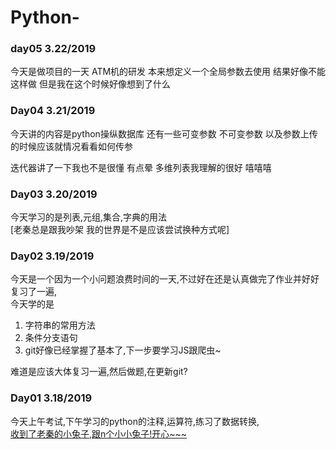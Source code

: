 # Python-
### day05 3.22/2019
今天是做项目的一天  ATM机的研发  本来想定义一个全局参数去使用 结果好像不能这样做 但是我在这个时候好像想到了什么



### Day04 3.21/2019
今天讲的内容是python操纵数据库 还有一些可变参数 不可变参数 以及参数上传的时候应该就情况看看如何传参

迭代器讲了一下我也不是很懂 有点晕 多维列表我理解的很好 嘻嘻嘻
### Day03 3.20/2019
今天学习的是列表,元组,集合,字典的用法</br>
[老秦总是跟我吵架 我的世界是不是应该尝试换种方式呢]
### Day02 3.19/2019
今天是一个因为一个小问题浪费时间的一天,不过好在还是认真做完了作业并好好复习了一遍,</br>
今天学的是
1. 字符串的常用方法
2. 条件分支语句
3. git好像已经掌握了基本了,下一步要学习JS跟爬虫~

难道是应该大体复习一遍,然后做题,在更新git?

### Day01 3.18/2019
今天上午考试,下午学习的python的注释,运算符,练习了数据转换,</br>
[收到了老秦的小兔子,跟n个小小兔子!开心~~~]()

